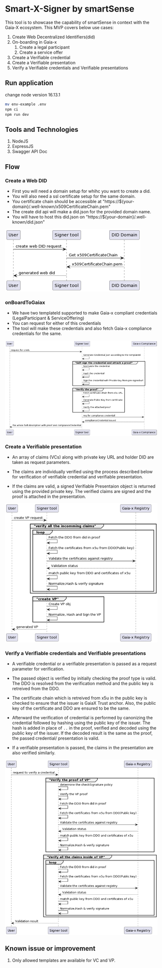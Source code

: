 # Smart-X-Signer by smartSense

This tool is to showcase the capability of smartSense in context with the Gaia-X ecosystem.
This MVP covers below use cases:

1. Create Web Decentralized Identifiers(did)
2. On-boarding in Gaia-x
   1. Create a legal participant
   2. Create a service offer
3. Create a Verifiable credential
4. Create a Verifiable presentation
5. Verify a Verifiable credentials and Verifiable presentations

## Run application

change node version 16.13.1

```bash
mv env-example .env
npm ci
npm run dev
```

## Tools and Technologies

1. NodeJS
2. ExpressJS
3. Swagger API Doc

## Flow

### Create a Web DID

- First you will need a domain setup for whihc you want to create a did.
- You will also need a ssl certificate setup for the same domain.
- You certificate chain should be accessible at "https://${your-domain}/.well-known/x509CertificateChain.pem"
- The create did api will make a did.json for the provided domain name.
- You will have to host this did.json on "https://${your-domain}/.well-known/did.json"

![Create Web DID Flow](docs/create-did.png?raw=true)

### onBoardToGaiax

- We have two templateId supported to make Gaia-x compliant credentials (LegalParticipant & ServiceOffering)
- You can request for either of this credentials
- The tool will make these credentials and also fetch Gaia-x compliance credentials for the same.

![onBoardToGaiax](docs/onBoardToGaiax.png?raw=true)

### Create a Verifiable presentation

- An array of claims (VCs) along with private key URL and holder DID are taken as request parameters.

- The claims are individually verified using the process described below for verification of verifiable credential and verifiable presentation.

- If the claims are valid, a signed Verifiable Presentaion object is returned using the provided private key. The verified claims are signed and the proof is attached in the presentation.

![createVP](docs/create-vp.png?raw=true)

### Verify a Verifiable credentials and Verifiable presentations

- A verifiable credential or a verifiable presentation is passed as a request parameter for verification.

- The passed object is verified by initially checking the proof type is valid. The DDO is resolved from the verification method and the public key is retreived from the DDO.

- The certificate chain which is retreived from x5u in the public key is checked to ensure that the issuer is GaiaX Trust anchor. Also, the public key of the certificate and DDO are ensured to be the same.

- Afterward the verification of credential is performed by canonizing the credential followed by hashing using the public key of the issuer. The hash is added in place of `..` in the proof, verified and decoded using the public key of the issuer. If the decoded result is the same as the proof, the passed credential/ presentation is valid.

- If a verifiable presentation is passed, the claims in the presentation are also verified similarly.

![verify-signature](docs/verify-sig.png?raw=true)

## Known issue or improvement

1. Only allowed templates are available for VC and VP.
